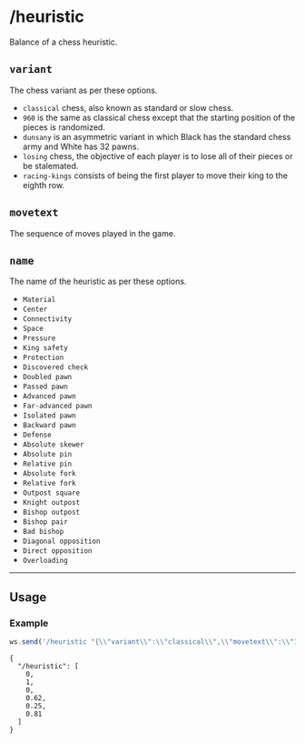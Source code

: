 # /heuristic

Balance of a chess heuristic.

## `variant`

The chess variant as per these options.

- `classical` chess, also known as standard or slow chess.
- `960` is the same as classical chess except that the starting position of the pieces is randomized.
- `dunsany` is an asymmetric variant in which Black has the standard chess army and White has 32 pawns.
- `losing` chess, the objective of each player is to lose all of their pieces or be stalemated.
- `racing-kings` consists of being the first player to move their king to the eighth row.

## `movetext`

The sequence of moves played in the game.

## `name`

The name of the heuristic as per these options.

- `Material`
- `Center`
- `Connectivity`
- `Space`
- `Pressure`
- `King safety`
- `Protection`
- `Discovered check`
- `Doubled pawn`
- `Passed pawn`
- `Advanced pawn`
- `Far-advanced pawn`
- `Isolated pawn`
- `Backward pawn`
- `Defense`
- `Absolute skewer`
- `Absolute pin`
- `Relative pin`
- `Absolute fork`
- `Relative fork`
- `Outpost square`
- `Knight outpost`
- `Bishop outpost`
- `Bishop pair`
- `Bad bishop`
- `Diagonal opposition`
- `Direct opposition`
- `Overloading`

---

## Usage

### Example

```js
ws.send('/heuristic "{\\"variant\\":\\"classical\\",\\"movetext\\":\\"1.e4 e5 2.Nf3 Nc6 3.Bc4\\",\\"name\\":\\"Center\\"}"');
```

```text
{
  "/heuristic": [
    0,
    1,
    0,
    0.62,
    0.25,
    0.81
  ]
}
```
